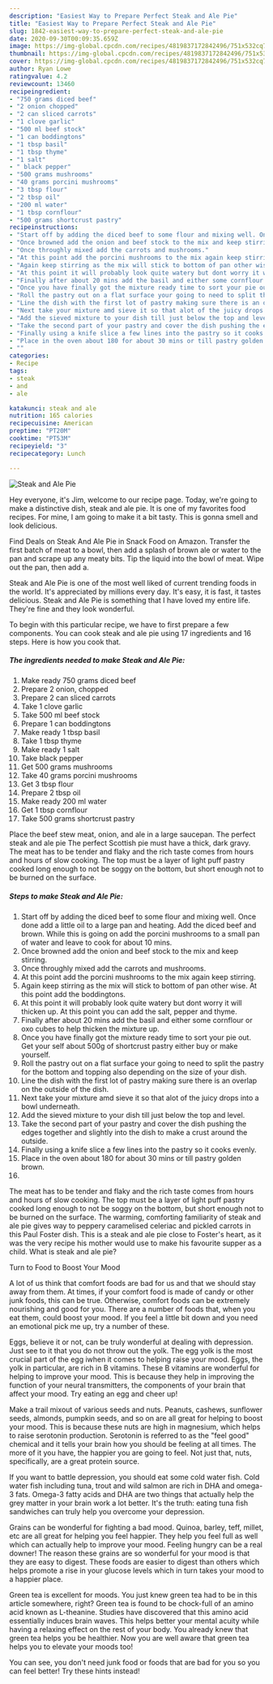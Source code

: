 ```yaml
---
description: "Easiest Way to Prepare Perfect Steak and Ale Pie"
title: "Easiest Way to Prepare Perfect Steak and Ale Pie"
slug: 1842-easiest-way-to-prepare-perfect-steak-and-ale-pie
date: 2020-09-30T00:09:35.659Z
image: https://img-global.cpcdn.com/recipes/4819837172842496/751x532cq70/steak-and-ale-pie-recipe-main-photo.jpg
thumbnail: https://img-global.cpcdn.com/recipes/4819837172842496/751x532cq70/steak-and-ale-pie-recipe-main-photo.jpg
cover: https://img-global.cpcdn.com/recipes/4819837172842496/751x532cq70/steak-and-ale-pie-recipe-main-photo.jpg
author: Ryan Lowe
ratingvalue: 4.2
reviewcount: 13460
recipeingredient:
- "750 grams diced beef"
- "2 onion chopped"
- "2 can sliced carrots"
- "1 clove garlic"
- "500 ml beef stock"
- "1 can boddingtons"
- "1 tbsp basil"
- "1 tbsp thyme"
- "1 salt"
- " black pepper"
- "500 grams mushrooms"
- "40 grams porcini mushrooms"
- "3 tbsp flour"
- "2 tbsp oil"
- "200 ml water"
- "1 tbsp cornflour"
- "500 grams shortcrust pastry"
recipeinstructions:
- "Start off by adding the diced beef to some flour and mixing well. Once done add a little oil to a large pan and heating. Add the diced beef and brown. While this is going on add the porcini mushrooms to a small pan of water and leave to cook for about 10 mins."
- "Once browned add the onion and beef stock to the mix and keep stirring."
- "Once throughly mixed add the carrots and mushrooms."
- "At this point add the porcini mushrooms to the mix again keep stirring."
- "Again keep stirring as the mix will stick to bottom of pan other wise. At this point add the boddingtons."
- "At this point it will probably look quite watery but dont worry it will thicken up. At this point you can add the salt, pepper and thyme."
- "Finally after about 20 mins add the basil and either some cornflour or oxo cubes to help thicken the mixture up."
- "Once you have finally got the mixture ready time to sort your pie out. Get your self about 500g of shortcrust pastry either buy or make yourself."
- "Roll the pastry out on a flat surface your going to need to split the pastry for the bottom and topping also depending on the size of your dish."
- "Line the dish with the first lot of pastry making sure there is an overlap on the outside of the dish."
- "Next take your mixture amd sieve it so that alot of the juicy drops into a bowl underneath."
- "Add the sieved mixture to your dish till just below the top and level."
- "Take the second part of your pastry and cover the dish pushing the edges together and slightly into the dish to make a crust around the outside."
- "Finally using a knife slice a few lines into the pastry so it cooks evenly."
- "Place in the oven about 180 for about 30 mins or till pastry golden brown."
- ""
categories:
- Recipe
tags:
- steak
- and
- ale

katakunci: steak and ale 
nutrition: 165 calories
recipecuisine: American
preptime: "PT20M"
cooktime: "PT53M"
recipeyield: "3"
recipecategory: Lunch

---
```



![Steak and Ale Pie](https://img-global.cpcdn.com/recipes/4819837172842496/751x532cq70/steak-and-ale-pie-recipe-main-photo.jpg)

Hey everyone, it's Jim, welcome to our recipe page. Today, we're going to make a distinctive dish, steak and ale pie. It is one of my favorites food recipes. For mine, I am going to make it a bit tasty. This is gonna smell and look delicious.

Find Deals on Steak And Ale Pie in Snack Food on Amazon. Transfer the first batch of meat to a bowl, then add a splash of brown ale or water to the pan and scrape up any meaty bits. Tip the liquid into the bowl of meat. Wipe out the pan, then add a.

Steak and Ale Pie is one of the most well liked of current trending foods in the world. It's appreciated by millions every day. It's easy, it is fast, it tastes delicious. Steak and Ale Pie is something that I have loved my entire life. They're fine and they look wonderful.


To begin with this particular recipe, we have to first prepare a few components. You can cook steak and ale pie using 17 ingredients and 16 steps. Here is how you cook that.

<!--inarticleads1-->

##### The ingredients needed to make Steak and Ale Pie:

1. Make ready 750 grams diced beef
1. Prepare 2 onion, chopped
1. Prepare 2 can sliced carrots
1. Take 1 clove garlic
1. Take 500 ml beef stock
1. Prepare 1 can boddingtons
1. Make ready 1 tbsp basil
1. Take 1 tbsp thyme
1. Make ready 1 salt
1. Take  black pepper
1. Get 500 grams mushrooms
1. Take 40 grams porcini mushrooms
1. Get 3 tbsp flour
1. Prepare 2 tbsp oil
1. Make ready 200 ml water
1. Get 1 tbsp cornflour
1. Take 500 grams shortcrust pastry


Place the beef stew meat, onion, and ale in a large saucepan. The perfect steak and ale pie The perfect Scottish pie must have a thick, dark gravy. The meat has to be tender and flaky and the rich taste comes from hours and hours of slow cooking. The top must be a layer of light puff pastry cooked long enough to not be soggy on the bottom, but short enough not to be burned on the surface. 

<!--inarticleads2-->

##### Steps to make Steak and Ale Pie:

1. Start off by adding the diced beef to some flour and mixing well. Once done add a little oil to a large pan and heating. Add the diced beef and brown. While this is going on add the porcini mushrooms to a small pan of water and leave to cook for about 10 mins.
1. Once browned add the onion and beef stock to the mix and keep stirring.
1. Once throughly mixed add the carrots and mushrooms.
1. At this point add the porcini mushrooms to the mix again keep stirring.
1. Again keep stirring as the mix will stick to bottom of pan other wise. At this point add the boddingtons.
1. At this point it will probably look quite watery but dont worry it will thicken up. At this point you can add the salt, pepper and thyme.
1. Finally after about 20 mins add the basil and either some cornflour or oxo cubes to help thicken the mixture up.
1. Once you have finally got the mixture ready time to sort your pie out. Get your self about 500g of shortcrust pastry either buy or make yourself.
1. Roll the pastry out on a flat surface your going to need to split the pastry for the bottom and topping also depending on the size of your dish.
1. Line the dish with the first lot of pastry making sure there is an overlap on the outside of the dish.
1. Next take your mixture amd sieve it so that alot of the juicy drops into a bowl underneath.
1. Add the sieved mixture to your dish till just below the top and level.
1. Take the second part of your pastry and cover the dish pushing the edges together and slightly into the dish to make a crust around the outside.
1. Finally using a knife slice a few lines into the pastry so it cooks evenly.
1. Place in the oven about 180 for about 30 mins or till pastry golden brown.
1. 


The meat has to be tender and flaky and the rich taste comes from hours and hours of slow cooking. The top must be a layer of light puff pastry cooked long enough to not be soggy on the bottom, but short enough not to be burned on the surface. The warming, comforting familiarity of steak and ale pie gives way to peppery caramelised celeriac and pickled carrots in this Paul Foster dish. This is a steak and ale pie close to Foster&#39;s heart, as it was the very recipe his mother would use to make his favourite supper as a child. What is steak and ale pie? 

Turn to Food to Boost Your Mood


A lot of us think that comfort foods are bad for us and that we should stay away from them. At times, if your comfort food is made of candy or other junk foods, this can be true. Otherwise, comfort foods can be extremely nourishing and good for you. There are a number of foods that, when you eat them, could boost your mood. If you feel a little bit down and you need an emotional pick me up, try a number of these.

Eggs, believe it or not, can be truly wonderful at dealing with depression. Just see to it that you do not throw out the yolk. The egg yolk is the most crucial part of the egg iwhen it comes to helping raise your mood. Eggs, the yolk in particular, are rich in B vitamins. These B vitamins are wonderful for helping to improve your mood. This is because they help in improving the function of your neural transmitters, the components of your brain that affect your mood. Try eating an egg and cheer up!

Make a trail mixout of various seeds and nuts. Peanuts, cashews, sunflower seeds, almonds, pumpkin seeds, and so on are all great for helping to boost your mood. This is because these nuts are high in magnesium, which helps to raise serotonin production. Serotonin is referred to as the "feel good" chemical and it tells your brain how you should be feeling at all times. The more of it you have, the happier you are going to feel. Not just that, nuts, specifically, are a great protein source.

If you want to battle depression, you should eat some cold water fish. Cold water fish including tuna, trout and wild salmon are rich in DHA and omega-3 fats. Omega-3 fatty acids and DHA are two things that actually help the grey matter in your brain work a lot better. It's the truth: eating tuna fish sandwiches can truly help you overcome your depression. 

Grains can be wonderful for fighting a bad mood. Quinoa, barley, teff, millet, etc are all great for helping you feel happier. They help you feel full as well which can actually help to improve your mood. Feeling hungry can be a real downer! The reason these grains are so wonderful for your mood is that they are easy to digest. These foods are easier to digest than others which helps promote a rise in your glucose levels which in turn takes your mood to a happier place.

Green tea is excellent for moods. You just knew green tea had to be in this article somewhere, right? Green tea is found to be chock-full of an amino acid known as L-theanine. Studies have discovered that this amino acid essentially induces brain waves. This helps better your mental acuity while having a relaxing effect on the rest of your body. You already knew that green tea helps you be healthier. Now you are well aware that green tea helps you to elevate your moods too!

You can see, you don't need junk food or foods that are bad for you so you can feel better! Try  these hints  instead!

